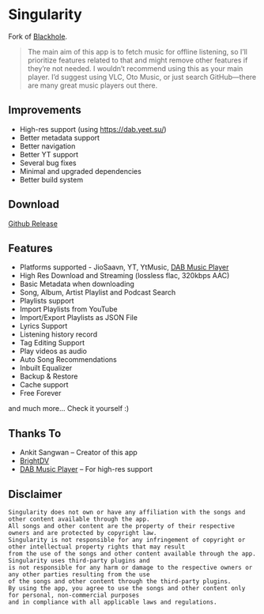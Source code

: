 # Singularity
Fork of [Blackhole](https://github.com/BrightDV/BlackHole/).

> The main aim of this app is to fetch music for offline listening, so I’ll prioritize features related to that and might remove other features if they’re not needed. I wouldn’t recommend using this as your main player. I’d suggest using VLC, Oto Music, or just search GitHub—there are many great music players out there.

## Improvements
- High-res support (using https://dab.yeet.su/)
- Better metadata support
- Better navigation
- Better YT support
- Several bug fixes
- Minimal and upgraded dependencies
- Better build system

## Download
[Github Release](https://github.com/atinba/Singularity/releases/latest)

## Features
- Platforms supported - JioSaavn, YT, YtMusic, [DAB Music Player](https://dab.yeet.su/)
- High Res Download and Streaming (lossless flac, 320kbps AAC)
- Basic Metadata when downloading
- Song, Album, Artist Playlist and Podcast Search
- Playlists support
- Import Playlists from YouTube
- Import/Export Playlists as JSON File
- Lyrics Support
- Listening history record
- Tag Editing Support
- Play videos as audio
- Auto Song Recommendations
- Inbuilt Equalizer
- Backup & Restore
- Cache support
- Free Forever

and much more...
Check it yourself :)

## Thanks To

- Ankit Sangwan – Creator of this app  
- [BrightDV](https://github.com/BrightDV/)  
- [DAB Music Player](https://dab.yeet.su/) – For high-res support


## Disclaimer
```
Singularity does not own or have any affiliation with the songs and other content available through the app.
All songs and other content are the property of their respective owners and are protected by copyright law.
Singularity is not responsible for any infringement of copyright or other intellectual property rights that may result
from the use of the songs and other content available through the app. Singularity uses third-party plugins and
is not responsible for any harm or damage to the respective owners or any other parties resulting from the use
of the songs and other content through the third-party plugins.
By using the app, you agree to use the songs and other content only for personal, non-commercial purposes
and in compliance with all applicable laws and regulations.
```
